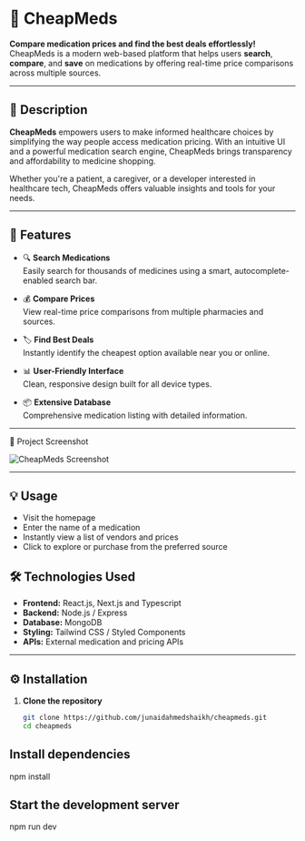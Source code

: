 # 💊 CheapMeds

**Compare medication prices and find the best deals effortlessly!**  
CheapMeds is a modern web-based platform that helps users **search**, **compare**, and **save** on medications by offering real-time price comparisons across multiple sources.

---

## 📝 Description

**CheapMeds** empowers users to make informed healthcare choices by simplifying the way people access medication pricing. With an intuitive UI and a powerful medication search engine, CheapMeds brings transparency and affordability to medicine shopping.

Whether you're a patient, a caregiver, or a developer interested in healthcare tech, CheapMeds offers valuable insights and tools for your needs.

---

## 🚀 Features

- 🔍 **Search Medications**  
  Easily search for thousands of medicines using a smart, autocomplete-enabled search bar.

- 💰 **Compare Prices**  
  View real-time price comparisons from multiple pharmacies and sources.

- 🏷️ **Find Best Deals**  
  Instantly identify the cheapest option available near you or online.

- 📊 **User-Friendly Interface**  
  Clean, responsive design built for all device types.

- 📦 **Extensive Database**  
  Comprehensive medication listing with detailed information.


--- 
📸 Project Screenshot


![CheapMeds Screenshot](https://res.cloudinary.com/difvkvxuy/image/upload/c_crop,h_1240,w_2048/Cheapmeds/li1rofxaclyl0z4pbp5n)


---
## 💡 Usage

- Visit the homepage
- Enter the name of a medication
- Instantly view a list of vendors and prices
- Click to explore or purchase from the preferred source

## 🛠️ Technologies Used


- **Frontend:** React.js, Next.js and Typescript
- **Backend:** Node.js / Express
- **Database:** MongoDB
- **Styling:** Tailwind CSS / Styled Components
- **APIs:** External medication and pricing APIs

---

## ⚙️ Installation

1. **Clone the repository**
   ```bash
   git clone https://github.com/junaidahmedshaikh/cheapmeds.git
   cd cheapmeds
## Install dependencies

npm install

## Start the development server

npm run dev

